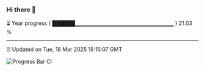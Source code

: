 ### Hi there 👋

⏳ Year progress { ██████▁▁▁▁▁▁▁▁▁▁▁▁▁▁▁▁▁▁▁▁▁▁▁▁ } 21.03 %

---

⏰ Updated on Tue, 18 Mar 2025 18:15:07 GMT

![Progress Bar CI](https://github.com/Shyam-Makwana/GitHub-Actions-Demo/workflows/Progress%20Bar%20CI/badge.svg)
